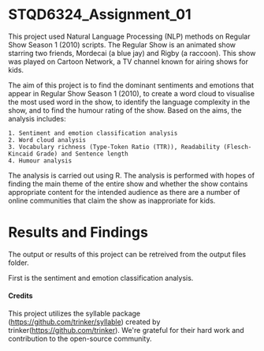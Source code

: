 # STQD6324_Assignment_01

This project used Natural Language Processing (NLP) methods on Regular Show Season 1 (2010) scripts. The Regular Show is an animated show starring two friends, Mordecai (a blue jay) and Rigby (a raccoon). This show was played on Cartoon Network, a TV channel known for airing shows for kids.

The aim of this project is to find the dominant sentiments and emotions that appear in Regular Show Season 1 (2010), to create a word cloud to visualise the most used word in the show, to identify the language complexity in the show, and to find the humour rating of the show. Based on the aims, the analysis includes:


    1. Sentiment and emotion classification analysis
    2. Word cloud analysis
    3. Vocabulary richness (Type-Token Ratio (TTR)), Readability (Flesch-Kincaid Grade) and Sentence length
    4. Humour analysis


The analysis is carried out using R. The analysis is performed with hopes of finding the main theme of the entire show and whether the show contains appropriate content for the intended audience as there are a number of online communities that claim the show as inapproriate for kids.

# Results and Findings

The output or results of this project can be retreived from the output files folder.

First is the sentiment and emotion classification analysis.

#### Credits
This project utilizes the syllable package (https://github.com/trinker/syllable) created by trinker(https://github.com/trinker). We're grateful for their hard work and contribution to the open-source community.
